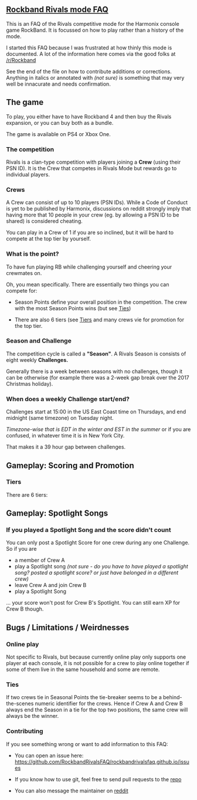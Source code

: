 ## [Rockband Rivals mode FAQ](https://rockbandrivalsfaq.github.io)

This is an FAQ of the Rivals competitive mode for the Harmonix console game RockBand. It is focussed on how to play rather than a history of the mode. 

I started this FAQ because I was frustrated at how thinly this mode is documented. A lot of the information here comes via the good folks at [/r/Rockband]( https://www.reddit.com/r/Rockband/)

See the end of the file on how to contribute additions or corrections. Anything in italics or annotated with _(not sure)_ is something that may very well be innacurate and needs confirmation.

## The game

To play, you either have to have Rockband 4 and then buy the Rivals expansion, or you can buy both as a bundle.  

The game is available on PS4 or Xbox One. 

### The competition

Rivals is a clan-type competition with players joining a **Crew** (using their PSN ID). It is the Crew that competes in Rivals Mode but rewards go to individual players. 

### Crews

A Crew can consist of up to 10 players (PSN IDs). While a Code of Conduct is yet to be published by Harmonix, discussions on reddit strongly imply that having more that 10 people in your crew (eg. by allowing a PSN ID to be shared) is considered cheating. 

You can play in a Crew of 1 if you are so inclined, but it will be hard to compete at the top tier by yourself.

### What is the point?

To have fun playing RB while challenging yourself and cheering your crewmates on. 

Oh, you mean specifically. There are essentially two things you can compete for:

- Season Points define your overall position in the competition. The crew with the most Season Points wins (but see [Ties](#ties))

- There are also 6 tiers (see [Tiers](#tiers) and many crews vie for promotion for the top tier.

### Season and Challenge

The competition cycle is called a **"Season"**. A Rivals Season is consists of eight weekly **Challenges.**

Generally there is a week between seasons with no challenges, though it can be otherwise (for example there was a 2-week gap break over the 2017 Christmas holiday). 

### When does a weekly Challenge start/end?

Challenges start at 15:00 in the US East Coast time on Thursdays, and end midnight (same timezone) on Tuesday night.

_Timezone-wise that is EDT in the winter and EST in the summer_ or if you are confused, in whatever time it is in New York City.

That makes it a 39 hour gap between challenges. 

## Gameplay: Scoring and Promotion

### Tiers

There are 6 tiers:



## Gameplay: Spotlight Songs

### If you played a Spotlight Song and the score didn't count

You can only post a Spotlight Score for one crew during any one Challenge. So if you are 

- a member of Crew A
- play a Spotlight song _(not sure - do you have to have played a spotlight song? posted a spotlight score? or just have belonged in a different crew)_
- leave Crew A and join Crew B
- play a Spotlight Song

... your score won't post for Crew B's Spotlight. You can still earn XP for Crew B though. 

## Bugs / Limitations / Weirdnesses

### Online play

Not specific to Rivals, but because currently online play only supports one player at each console, it is not possible for a crew to play online together if some of them live in the same household and some are remote. 

### Ties

If two crews tie in Seasonal Points the tie-breaker seems to be a behind-the-scenes numeric identifier for the crews. Hence if Crew A and Crew B always end the Season in a tie for the top two positions, the same crew will always be the winner.

### Contributing

If you see something wrong or want to add information to this FAQ:

- You can open an issue here: https://github.com/RockbandRivalsFAQ/rockbandrivalsfaq.github.io/issues

- If you know how to use git, feel free to send pull requests to the [repo](https://github.com/RockbandRivalsFAQ/rockbandrivalsfaq.github.io)

- You can also message the maintainer on [reddit](https://www.reddit.com/user/_Aglaia_/)

